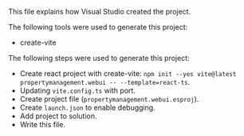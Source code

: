 This file explains how Visual Studio created the project.

The following tools were used to generate this project:
- create-vite

The following steps were used to generate this project:
- Create react project with create-vite: `npm init --yes vite@latest propertymanagement.webui -- --template=react-ts`.
- Updating `vite.config.ts` with port.
- Create project file (`propertymanagement.webui.esproj`).
- Create `launch.json` to enable debugging.
- Add project to solution.
- Write this file.
